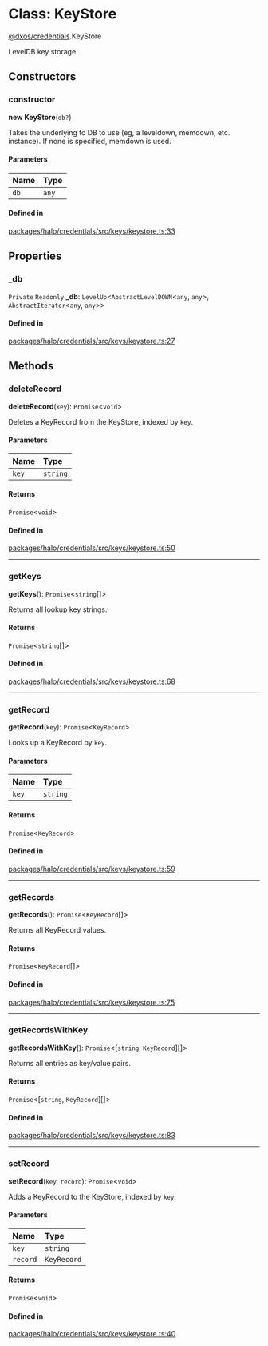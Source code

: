 # Class: KeyStore

[@dxos/credentials](../modules/dxos_credentials.md).KeyStore

LevelDB key storage.

## Constructors

### constructor

**new KeyStore**(`db?`)

Takes the underlying to DB to use (eg, a leveldown, memdown, etc. instance).
If none is specified, memdown is used.

#### Parameters

| Name | Type |
| :------ | :------ |
| `db` | `any` |

#### Defined in

[packages/halo/credentials/src/keys/keystore.ts:33](https://github.com/dxos/dxos/blob/main/packages/halo/credentials/src/keys/keystore.ts#L33)

## Properties

### \_db

 `Private` `Readonly` **\_db**: `LevelUp`<`AbstractLevelDOWN`<`any`, `any`\>, `AbstractIterator`<`any`, `any`\>\>

#### Defined in

[packages/halo/credentials/src/keys/keystore.ts:27](https://github.com/dxos/dxos/blob/main/packages/halo/credentials/src/keys/keystore.ts#L27)

## Methods

### deleteRecord

**deleteRecord**(`key`): `Promise`<`void`\>

Deletes a KeyRecord from the KeyStore, indexed by `key`.

#### Parameters

| Name | Type |
| :------ | :------ |
| `key` | `string` |

#### Returns

`Promise`<`void`\>

#### Defined in

[packages/halo/credentials/src/keys/keystore.ts:50](https://github.com/dxos/dxos/blob/main/packages/halo/credentials/src/keys/keystore.ts#L50)

___

### getKeys

**getKeys**(): `Promise`<`string`[]\>

Returns all lookup key strings.

#### Returns

`Promise`<`string`[]\>

#### Defined in

[packages/halo/credentials/src/keys/keystore.ts:68](https://github.com/dxos/dxos/blob/main/packages/halo/credentials/src/keys/keystore.ts#L68)

___

### getRecord

**getRecord**(`key`): `Promise`<`KeyRecord`\>

Looks up a KeyRecord by `key`.

#### Parameters

| Name | Type |
| :------ | :------ |
| `key` | `string` |

#### Returns

`Promise`<`KeyRecord`\>

#### Defined in

[packages/halo/credentials/src/keys/keystore.ts:59](https://github.com/dxos/dxos/blob/main/packages/halo/credentials/src/keys/keystore.ts#L59)

___

### getRecords

**getRecords**(): `Promise`<`KeyRecord`[]\>

Returns all KeyRecord values.

#### Returns

`Promise`<`KeyRecord`[]\>

#### Defined in

[packages/halo/credentials/src/keys/keystore.ts:75](https://github.com/dxos/dxos/blob/main/packages/halo/credentials/src/keys/keystore.ts#L75)

___

### getRecordsWithKey

**getRecordsWithKey**(): `Promise`<[`string`, `KeyRecord`][]\>

Returns all entries as key/value pairs.

#### Returns

`Promise`<[`string`, `KeyRecord`][]\>

#### Defined in

[packages/halo/credentials/src/keys/keystore.ts:83](https://github.com/dxos/dxos/blob/main/packages/halo/credentials/src/keys/keystore.ts#L83)

___

### setRecord

**setRecord**(`key`, `record`): `Promise`<`void`\>

Adds a KeyRecord to the KeyStore, indexed by `key`.

#### Parameters

| Name | Type |
| :------ | :------ |
| `key` | `string` |
| `record` | `KeyRecord` |

#### Returns

`Promise`<`void`\>

#### Defined in

[packages/halo/credentials/src/keys/keystore.ts:40](https://github.com/dxos/dxos/blob/main/packages/halo/credentials/src/keys/keystore.ts#L40)
